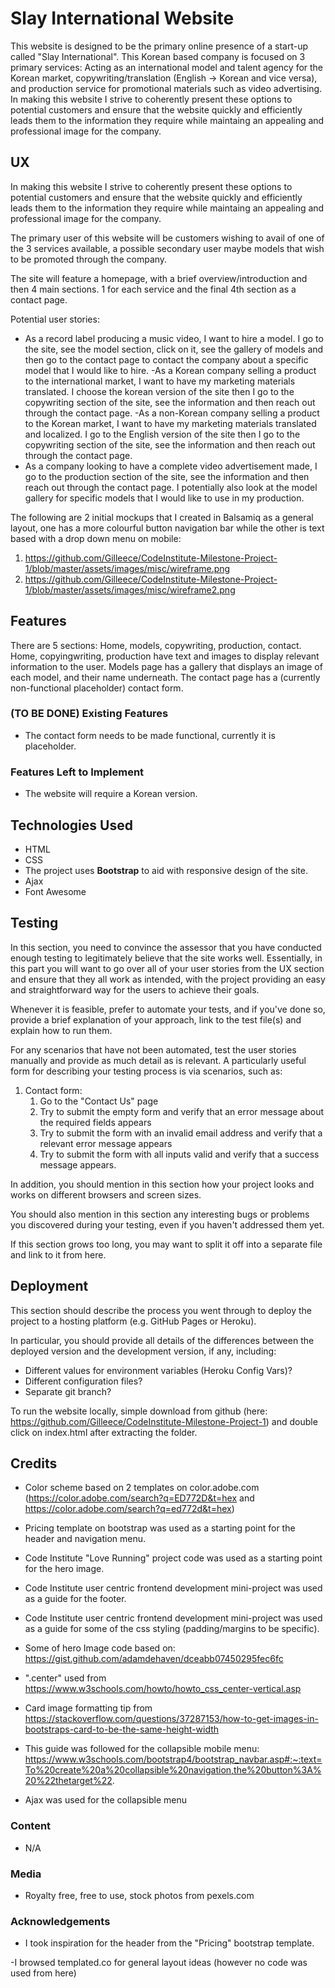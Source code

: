 # Slay International Website

This website is designed to be the primary online presence of a start-up called "Slay International". This Korean based company is focused on 3 primary services: Acting as an international model and talent agency for the Korean market, copywriting/translation (English -> Korean and vice versa), and production service for promotional materials such as video advertising. In making this website I strive to coherently present these options to potential customers and ensure that the website quickly and efficiently leads them to the information they require while maintaing an appealing and professional image for the company. 
 
## UX

In making this website I strive to coherently present these options to potential customers and ensure that the website quickly and efficiently leads them to the information they require while maintaing an appealing and professional image for the company.

The primary user of this website will be customers wishing to avail of one of the 3 services available, a possible secondary user maybe models that wish to be promoted through the company.

The site will feature a homepage, with a brief overview/introduction and then 4 main sections. 1 for each service and the final 4th section as a contact page.

Potential user stories:
- As a record label producing a music video, I want to hire a model. I go to the site, see the model section, click on it, see the gallery of models and then go to the contact page to contact the company about a specific model that I would like to hire.
-As a Korean company selling a product to the international market, I want to have my marketing materials translated. I choose the korean version of the site then I go to the copywriting section of the site, see the information and then reach out through the contact page.
-As a non-Korean company selling a product to the Korean market, I want to have my marketing materials translated and localized. I go to the English version of the site then I go to the copywriting section of the site, see the information and then reach out through the contact page.
- As a company looking to have a complete video advertisement made, I go to the production section of the site, see the information and then reach out through the contact page. I potentially also look at the model gallery for specific models that I would like to use in my production.

The following are 2 initial mockups that I created in Balsamiq as a general layout, one has a more colourful button navigation bar while the other is text based with a drop down menu on mobile:
1. https://github.com/Gilleece/CodeInstitute-Milestone-Project-1/blob/master/assets/images/misc/wireframe.png
2. https://github.com/Gilleece/CodeInstitute-Milestone-Project-1/blob/master/assets/images/misc/wireframe2.png

## Features

There are 5 sections: Home, models, copywriting, production, contact.
Home, copyingwriting, production have text and images to display relevant information to the user.
Models page has a gallery that displays an image of each model, and their name underneath.
The contact page has a (currently non-functional placeholder) contact form.
 
### (TO BE DONE) Existing Features
- The contact form needs to be made functional, currently it is placeholder.

### Features Left to Implement
- The website will require a Korean version.

## Technologies Used

- HTML
- CSS
- The project uses **Bootstrap** to aid with responsive design of the site.
- Ajax
- Font Awesome



## Testing

In this section, you need to convince the assessor that you have conducted enough testing to legitimately believe that the site works well. Essentially, in this part you will want to go over all of your user stories from the UX section and ensure that they all work as intended, with the project providing an easy and straightforward way for the users to achieve their goals.

Whenever it is feasible, prefer to automate your tests, and if you've done so, provide a brief explanation of your approach, link to the test file(s) and explain how to run them.

For any scenarios that have not been automated, test the user stories manually and provide as much detail as is relevant. A particularly useful form for describing your testing process is via scenarios, such as:

1. Contact form:
    1. Go to the "Contact Us" page
    2. Try to submit the empty form and verify that an error message about the required fields appears
    3. Try to submit the form with an invalid email address and verify that a relevant error message appears
    4. Try to submit the form with all inputs valid and verify that a success message appears.

In addition, you should mention in this section how your project looks and works on different browsers and screen sizes.

You should also mention in this section any interesting bugs or problems you discovered during your testing, even if you haven't addressed them yet.

If this section grows too long, you may want to split it off into a separate file and link to it from here.

## Deployment

This section should describe the process you went through to deploy the project to a hosting platform (e.g. GitHub Pages or Heroku).

In particular, you should provide all details of the differences between the deployed version and the development version, if any, including:
- Different values for environment variables (Heroku Config Vars)?
- Different configuration files?
- Separate git branch?

To run the website locally, simple download from github (here: https://github.com/Gilleece/CodeInstitute-Milestone-Project-1) and double click on index.html after extracting the folder.


## Credits

- Color scheme based on 2 templates on color.adobe.com (https://color.adobe.com/search?q=ED772D&t=hex and https://color.adobe.com/search?q=ed772d&t=hex)

- Pricing template on bootstrap was used as a starting point for the header and navigation menu.

- Code Institute "Love Running" project code was used as a starting point for the hero image.

- Code Institute user centric frontend development mini-project was used as a guide for the footer.

- Code Institute user centric frontend development mini-project was used as a guide for some of the css styling (padding/margins to be specific).

- Some of hero Image code based on: https://gist.github.com/adamdehaven/dceabb07450295fec6fc

- ".center" used from https://www.w3schools.com/howto/howto_css_center-vertical.asp

- Card image formatting tip from https://stackoverflow.com/questions/37287153/how-to-get-images-in-bootstraps-card-to-be-the-same-height-width

- This guide was followed for the collapsible mobile menu: https://www.w3schools.com/bootstrap4/bootstrap_navbar.asp#:~:text=To%20create%20a%20collapsible%20navigation,the%20button%3A%20%22thetarget%22.

- Ajax was used for the collapsible menu

### Content
- N/A

### Media
- Royalty free, free to use, stock photos from pexels.com

### Acknowledgements

- I took inspiration for the header from the "Pricing" bootstrap template.

-I browsed templated.co for general layout ideas (however no code was used from here)
